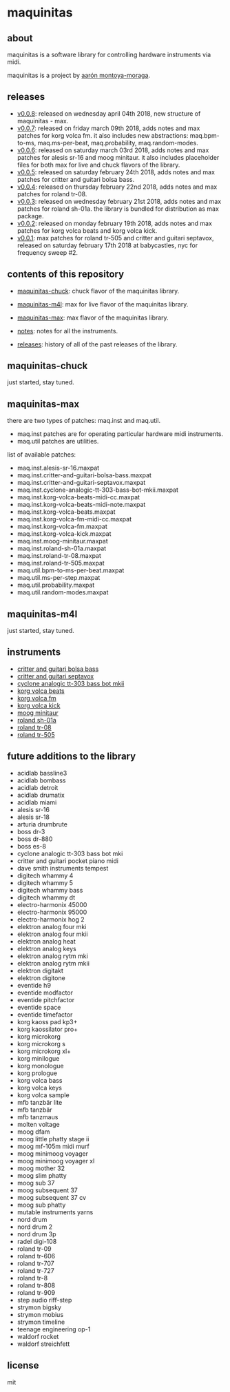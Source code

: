 # maquinitas

## about

maquinitas is a software library for controlling hardware instruments via midi.

maquinitas is a project by [aarón montoya-moraga](http://montoyamoraga.io/).

## releases

* [v0.0.8](https://github.com/montoyamoraga/maquinitas/releases/tag/v0.0.8): released on wednesday april 04th 2018, new structure of maquinitas - max.
* [v0.0.7](https://github.com/montoyamoraga/maquinitas/releases/tag/v0.0.7): released on friday march 09th 2018, adds notes and max patches for korg volca fm. it also includes new abstractions: maq.bpm-to-ms, maq.ms-per-beat, maq.probability, maq.random-modes.
* [v0.0.6](https://github.com/montoyamoraga/maquinitas/releases/tag/v0.0.6): released on saturday march 03rd 2018, adds notes and max patches for alesis sr-16 and moog minitaur. it also includes placeholder files for both max for live and chuck flavors of the library.
* [v0.0.5](https://github.com/montoyamoraga/maquinitas/releases/tag/v0.0.5): released on saturday february 24th 2018, adds notes and max patches for critter and guitari bolsa bass.
* [v0.0.4](https://github.com/montoyamoraga/maquinitas/releases/tag/v0.0.4): released on thursday february 22nd 2018, adds notes and max patches for roland tr-08.
* [v0.0.3](https://github.com/montoyamoraga/maquinitas/releases/tag/v0.0.3): released on wednesday february 21st 2018, adds notes and max patches for roland sh-01a. the library is bundled for distribution as max package.
* [v0.0.2](https://github.com/montoyamoraga/maquinitas/releases/tag/v0.0.2): released on monday february 19th 2018, adds notes and max patches for korg volca beats and korg volca kick.
* [v0.0.1](https://github.com/montoyamoraga/maquinitas/releases/tag/v0.0.1): max patches for roland tr-505 and critter and guitari septavox, released on saturday february 17th 2018 at babycastles, nyc for frequency sweep #2.

## contents of this repository

* [maquinitas-chuck](https://github.com/montoyamoraga/maquinitas/tree/gh-pages/maquinitas-m4l): chuck flavor of the maquinitas library.

* [maquinitas-m4l](https://github.com/montoyamoraga/maquinitas/tree/gh-pages/maquinitas-m4l): max for live flavor of the maquinitas library.

* [maquinitas-max](https://github.com/montoyamoraga/maquinitas/tree/gh-pages/maquinitas-max): max flavor of the maquinitas library.

* [notes](https://github.com/montoyamoraga/maquinitas/tree/gh-pages/notes): notes for all the instruments.

* [releases](https://github.com/montoyamoraga/maquinitas/tree/gh-pages/releases): history of all of the past releases of the library.

## maquinitas-chuck

just started, stay tuned.

## maquinitas-max

there are two types of patches: maq.inst and maq.util.

* maq.inst patches are for operating particular hardware midi instruments.
* maq.util patches are utilities.

list of available patches:

* maq.inst.alesis-sr-16.maxpat
* maq.inst.critter-and-guitari-bolsa-bass.maxpat
* maq.inst.critter-and-guitari-septavox.maxpat
* maq.inst.cyclone-analogic-tt-303-bass-bot-mkii.maxpat
* maq.inst.korg-volca-beats-midi-cc.maxpat
* maq.inst.korg-volca-beats-midi-note.maxpat
* maq.inst.korg-volca-beats.maxpat
* maq.inst.korg-volca-fm-midi-cc.maxpat
* maq.inst.korg-volca-fm.maxpat
* maq.inst.korg-volca-kick.maxpat
* maq.inst.moog-minitaur.maxpat
* maq.inst.roland-sh-01a.maxpat
* maq.inst.roland-tr-08.maxpat
* maq.inst.roland-tr-505.maxpat
* maq.util.bpm-to-ms-per-beat.maxpat
* maq.util.ms-per-step.maxpat
* maq.util.probability.maxpat
* maq.util.random-modes.maxpat

## maquinitas-m4l

just started, stay tuned.

## instruments

* [critter and guitari bolsa bass](https://github.com/montoyamoraga/maquinitas/blob/gh-pages/notes/critter-and-guitari-bolsa-bass.md)
* [critter and guitari septavox](https://github.com/montoyamoraga/maquinitas/blob/gh-pages/notes/critter-and-guitari-septavox.md)
* [cyclone analogic tt-303 bass bot mkii ](https://github.com/montoyamoraga/maquinitas/blob/gh-pages/notes/cyclone-analogic-tt-303-bass-bot-mkii.md)
* [korg volca beats](https://github.com/montoyamoraga/maquinitas/blob/gh-pages/notes/korg-volca-beats.md)
* [korg volca fm](https://github.com/montoyamoraga/maquinitas/blob/gh-pages/notes/korg-volca-fm.md)
* [korg volca kick](https://github.com/montoyamoraga/maquinitas/blob/gh-pages/notes/korg-volca-kick.md)
* [moog minitaur](https://github.com/montoyamoraga/maquinitas/blob/gh-pages/notes/moog-minitaur.md)
* [roland sh-01a](https://github.com/montoyamoraga/maquinitas/blob/gh-pages/notes/roland-tr-505.md)
* [roland tr-08](https://github.com/montoyamoraga/maquinitas/blob/gh-pages/notes/roland-tr-08.md)
* [roland tr-505](https://github.com/montoyamoraga/maquinitas/blob/gh-pages/notes/roland-tr-505.md)

## future additions to the library

* acidlab bassline3
* acidlab bombass
* acidlab detroit
* acidlab drumatix
* acidlab miami
* alesis sr-16
* alesis sr-18
* arturia drumbrute
* boss dr-3
* boss dr-880
* boss es-8
* cyclone analogic tt-303 bass bot mki
* critter and guitari pocket piano midi
* dave smith instruments tempest
* digitech whammy 4
* digitech whammy 5
* digitech whammy bass
* digitech whammy dt
* electro-harmonix 45000
* electro-harmonix 95000
* electro-harmonix hog 2
* elektron analog four mki
* elektron analog four mkii
* elektron analog heat
* elektron analog keys
* elektron analog rytm mki
* elektron analog rytm mkii
* elektron digitakt
* elektron digitone
* eventide h9
* eventide modfactor
* eventide pitchfactor
* eventide space
* eventide timefactor
* korg kaoss pad kp3+
* korg kaossilator pro+
* korg microkorg
* korg microkorg s
* korg microkorg xl+
* korg minilogue
* korg monologue
* korg prologue
* korg volca bass
* korg volca keys
* korg volca sample
* mfb tanzbär lite
* mfb tanzbär
* mfb tanzmaus
* molten voltage
* moog dfam
* moog little phatty stage ii
* moog mf-105m midi murf
* moog minimoog voyager
* moog minimoog voyager xl
* moog mother 32
* moog slim phatty
* moog sub 37
* moog subsequent 37
* moog subsequent 37 cv
* moog sub phatty
* mutable instruments yarns
* nord drum
* nord drum 2
* nord drum 3p
* radel digi-108
* roland tr-09
* roland tr-606
* roland tr-707
* roland tr-727
* roland tr-8
* roland tr-808
* roland tr-909
* step audio riff-step
* strymon bigsky
* strymon mobius
* strymon timeline
* teenage engineering op-1
* waldorf rocket
* waldorf streichfett

## license

mit
